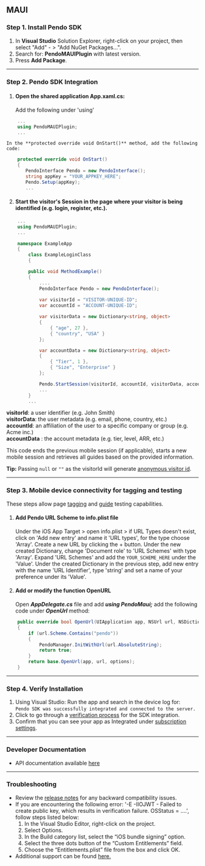 ## MAUI

### Step 1. Install Pendo SDK

1. In **Visual Studio** Solution Explorer, right-click on your project, then select "Add" - > "Add NuGet Packages…".
2. Search for: **PendoMAUIPlugin** with latest version.<br/>
3. Press **Add Package**.

-------------

### Step 2. Pendo SDK Integration

1. #### Open the shared application **App.xaml.cs**:

    Add the following under 'using'

```c#
    ...
    using PendoMAUIPlugin;
    ...   
``` 

    In the **protected override void OnStart()** method, add the following code:

```c#
    protected override void OnStart()
    {
       PendoInterface Pendo = new PendoInterface();
       string appKey = "YOUR_APPKEY_HERE";
       Pendo.Setup(appKey);
       ...
```

2. #### Start the visitor's Session in the page where your visitor is being identified (e.g. login, register, etc.).

```c#
    ...
    using PendoMAUIPlugin;
    ...

    namespace ExampleApp
    {
        class ExampleLoginClass
        {

        public void MethodExample()
        {
            ....
            PendoInterface Pendo = new PendoInterface();
            
            var visitorId = "VISITOR-UNIQUE-ID";
            var accountId = "ACCOUNT-UNIQUE-ID";

            var visitorData = new Dictionary<string, object>
            {
                { "age", 27 },
                { "country", "USA" }
            };

            var accountData = new Dictionary<string, object>
            {
                { "Tier", 1 },
                { "Size", "Enterprise" }
            };

            Pendo.StartSession(visitorId, accountId, visitorData, accountData);
            ...
        }
        ...
```

**visitorId**: a user identifier (e.g. John Smith)  
**visitorData**: the user metadata (e.g. email, phone, country, etc.)  
**accountId**: an affiliation of the user to a specific company or group (e.g. Acme inc.)  
**accountData** : the account metadata (e.g. tier, level, ARR, etc.)

This code ends the previous mobile session (if applicable), starts a new mobile session and retrieves all guides based on the provided information.

**Tip:** Passing `null` or `""` as the visitorId will generate <a href="https://help.pendo.io/resources/support-library/analytics/anonymous-visitors.html" target="_blank">anonymous visitor id</a>.

-------------

### Step 3. Mobile device connectivity for tagging and testing

These steps allow page <a href="https://support.pendo.io/hc/en-us/articles/360033609651-Tagging-Mobile-Pages#HowtoTagaPage" target="_blank">tagging</a>
and <a href="https://support.pendo.io/hc/en-us/articles/360033487792-Creating-a-Mobile-Guide#test-guide-on-device-0-6" target="_blank">guide</a> testing capabilities.

1. #### Add Pendo URL Scheme to **info.plist** file

   Under the iOS App Target > open info.plist > if URL Types doesn't exist, click on 'Add new entry' and name it 'URL types', for the type choose 'Array'.
   Create a new URL by clicking the + button.
   Under the new created Dictionary, change 'Document role' to 'URL Schemes' with type 'Array'.
   Expand 'URL Schemes' and add the `YOUR_SCHEME_HERE` under the 'Value'.
   Under the created Dictionary in the previous step, add new entry with the name 'URL Identifier', type 'string' and set a name of your preference under its 'Value'.

2. #### Add or modify the function **OpenURL**

   Open ***AppDelegate.cs*** file and add ***using PendoMaui;*** 
   add the following code under ***OpenUrl*** method:

```c#
    public override bool OpenUrl(UIApplication app, NSUrl url, NSDictionary options)
    {
        if (url.Scheme.Contains("pendo"))
        {
            PendoManager.InitWithUrl(url.AbsoluteString);
            return true;
        }
        return base.OpenUrl(app, url, options);
    }
```

-------------

### Step 4. Verify Installation
1. Using Visual Studio: Run the app and search in the device log for:  
   `Pendo SDK was successfully integrated and connected to the server.`
2. Click to go through a <a href="#" data-start-verification>verification process</a> for the SDK integration.
3. Confirm that you can see your app as Integrated under <a href="https://app.pendo.io/admin" target="_blank">subscription settings</a>.

-------------

### Developer Documentation

* API documentation available <a href="https://support.pendo.io/hc/en-us/articles/4405948770715-Xamarin-Developer-API-Documentation-iOS" target="_blank">here</a>

-------------

### Troubleshooting

+ Review the <a href="https://developers.pendo.io/category/mobile-sdk/" target="_blank">release notes</a> for any backward compatibility issues.
+ If you are encountering the following error: '-E -IIOJWT - Failed to create public key, which results in verification failure. OSStatus = ....', follow steps listed below:
  1. In the Visual Studio Editor, right-click on the project.
  2. Select Options.
  3. In the Build category list, select the “iOS bundle signing” option.
  4. Select the three dots button of the “Custom Entitlements” field.
  5. Choose the “Entitlements.plist” file from the box and click OK.
+ Additional support can be found <a href="https://github.com/pendo-io/pendo-mobile-sdk/ios" target="_blank">here.</a>

